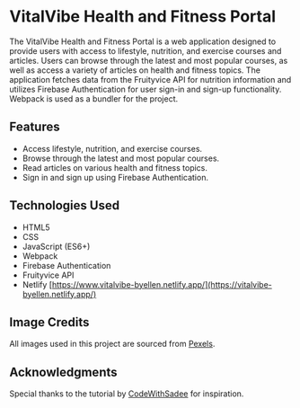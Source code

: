 # VitalVibe Health and Fitness Portal

The VitalVibe Health and Fitness Portal is a web application designed to provide users with access to lifestyle, nutrition, and exercise courses and articles. Users can browse through the latest and most popular courses, as well as access a variety of articles on health and fitness topics. The application fetches data from the Fruityvice API for nutrition information and utilizes Firebase Authentication for user sign-in and sign-up functionality. Webpack is used as a bundler for the project.

## Features
- Access lifestyle, nutrition, and exercise courses.
- Browse through the latest and most popular courses.
- Read articles on various health and fitness topics.
- Sign in and sign up using Firebase Authentication.

## Technologies Used
- HTML5
- CSS
- JavaScript (ES6+)
- Webpack
- Firebase Authentication
- Fruityvice API
- Netlify [https://www.vitalvibe-byellen.netlify.app/](https://vitalvibe-byellen.netlify.app/)

## Image Credits
All images used in this project are sourced from [Pexels](https://www.pexels.com).

## Acknowledgments
Special thanks to the tutorial by [CodeWithSadee](https://www.youtube.com/watch?v=QrS56MIl-CE&t=1256s) for inspiration.
